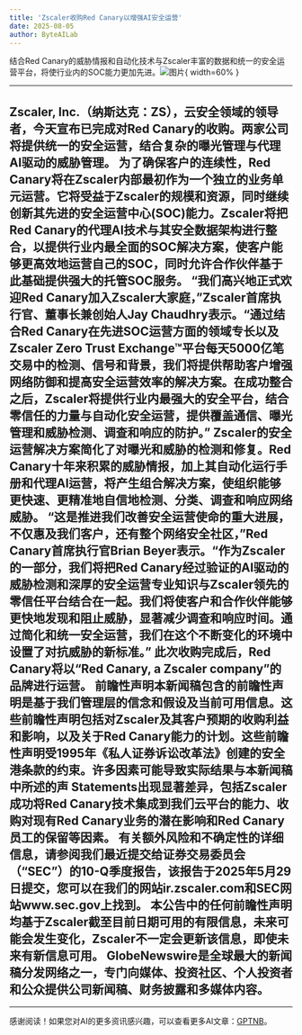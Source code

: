 ```yaml
---
title: 'Zscaler收购Red Canary以增强AI安全运营'
date: 2025-08-05
author: ByteAILab
---
```


结合Red Canary的威胁情报和自动化技术与Zscaler丰富的数据和统一的安全运营平台，将使行业内的SOC能力更加先进。![图片](https://ai-techpark.com/wp-content/uploads/Zscaler-Acquires.jpg){ width=60% }

---

Zscaler, Inc.（纳斯达克：ZS），云安全领域的领导者，今天宣布已完成对Red Canary的收购。两家公司将提供统一的安全运营，结合复杂的曝光管理与代理AI驱动的威胁管理。
为了确保客户的连续性，Red Canary将在Zscaler内部最初作为一个独立的业务单元运营。它将受益于Zscaler的规模和资源，同时继续创新其先进的安全运营中心(SOC)能力。Zscaler将把Red Canary的代理AI技术与其安全数据架构进行整合，以提供行业内最全面的SOC解决方案，使客户能够更高效地运营自己的SOC，同时允许合作伙伴基于此基础提供强大的托管SOC服务。
“我们高兴地正式欢迎Red Canary加入Zscaler大家庭，”Zscaler首席执行官、董事长兼创始人Jay Chaudhry表示。“通过结合Red Canary在先进SOC运营方面的领域专长以及Zscaler Zero Trust Exchange™平台每天5000亿笔交易中的检测、信号和背景，我们将提供帮助客户增强网络防御和提高安全运营效率的解决方案。在成功整合之后，Zscaler将提供行业内最强大的安全平台，结合零信任的力量与自动化安全运营，提供覆盖通信、曝光管理和威胁检测、调查和响应的防护。”
Zscaler的安全运营解决方案简化了对曝光和威胁的检测和修复。Red Canary十年来积累的威胁情报，加上其自动化运行手册和代理AI运营，将产生组合解决方案，使组织能够更快速、更精准地自信地检测、分类、调查和响应网络威胁。
“这是推进我们改善安全运营使命的重大进展，不仅惠及我们客户，还有整个网络安全社区，”Red Canary首席执行官Brian Beyer表示。“作为Zscaler的一部分，我们将把Red Canary经过验证的AI驱动的威胁检测和深厚的安全运营专业知识与Zscaler领先的零信任平台结合在一起。我们将使客户和合作伙伴能够更快地发现和阻止威胁，显著减少调查和响应时间。通过简化和统一安全运营，我们在这个不断变化的环境中设置了对抗威胁的新标准。”
此次收购完成后，Red Canary将以“Red Canary, a Zscaler company”的品牌进行运营。
前瞻性声明本新闻稿包含的前瞻性声明是基于我们管理层的信念和假设及当前可用信息。这些前瞻性声明包括对Zscaler及其客户预期的收购利益和影响，以及关于Red Canary能力的计划。这些前瞻性声明受1995年《私人证券诉讼改革法》创建的安全港条款的约束。许多因素可能导致实际结果与本新闻稿中所述的声 Statements出现显著差异，包括Zscaler成功将Red Canary技术集成到我们云平台的能力、收购对现有Red Canary业务的潜在影响和Red Canary员工的保留等因素。
有关额外风险和不确定性的详细信息，请参阅我们最近提交给证券交易委员会（“SEC”）的10-Q季度报告，该报告于2025年5月29日提交，您可以在我们的网站ir.zscaler.com和SEC网站www.sec.gov上找到。 本公告中的任何前瞻性声明均基于Zscaler截至目前日期可用的有限信息，未来可能会发生变化，Zscaler不一定会更新该信息，即使未来有新信息可用。
GlobeNewswire是全球最大的新闻稿分发网络之一，专门向媒体、投资社区、个人投资者和公众提供公司新闻稿、财务披露和多媒体内容。
---
---
感谢阅读！如果您对AI的更多资讯感兴趣，可以查看更多AI文章：[GPTNB](https://gptnb.com)。